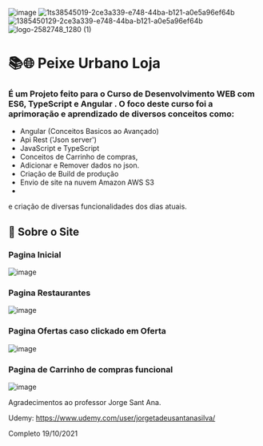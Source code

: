 ![image](https://user-images.githubusercontent.com/81401104/138545019-2ce3a339-e748-44ba-b121-a0e5a96ef64b.png)
![1ts38545019-2ce3a339-e748-44ba-b121-a0e5a96ef64b](https://user-images.githubusercontent.com/81401104/138545211-cd3a5c81-95fe-4dc0-95f6-1d4765b7cca5.png)
![1385450129-2ce3a339-e748-44ba-b121-a0e5a96ef64b](https://user-images.githubusercontent.com/81401104/138545214-9c2a617c-684f-4cb6-8b5b-6984e9bbab47.png)
![logo-2582748_1280 (1)](https://user-images.githubusercontent.com/81401104/138545429-24c7e3f5-8cbb-4a5b-8cae-4c4d369cd628.png)

# 📚🌐 Peixe Urbano Loja 
### É um Projeto feito para o Curso de Desenvolvimento WEB com ES6, TypeScript e Angular . O foco deste curso foi a aprimoração e aprendizado de diversos conceitos como: 

* Angular (Conceitos Basicos ao Avançado)
* Api Rest ('Json server')
* JavaScript e TypeScript
* Conceitos de Carrinho de compras,
* Adicionar e Remover dados no json.
* Criação de Build de produção
* Envio de site na nuvem Amazon AWS S3
* 
e criação de diversas funcionalidades dos dias atuais.

## 📲 Sobre o Site

### Pagina Inicial
![image](https://user-images.githubusercontent.com/81401104/137851963-bb4e2333-adea-458a-a985-a1b7966d4c52.png)

### Pagina Restaurantes
![image](https://user-images.githubusercontent.com/81401104/137852104-1f9af24b-b774-4f73-8e19-63ca2552bba8.png)

### Pagina Ofertas caso clickado em Oferta
![image](https://user-images.githubusercontent.com/81401104/137852596-e3418d46-45fb-4a31-be0c-a1d465d1ced2.png)

### Pagina de Carrinho de compras funcional
![image](https://user-images.githubusercontent.com/81401104/137852774-2aa1ad77-8d7a-49fa-93c3-3fcfdbca9a6c.png)

Agradecimentos ao professor Jorge Sant Ana.

 Udemy: https://www.udemy.com/user/jorgetadeusantanasilva/
  
 Completo 19/10/2021
